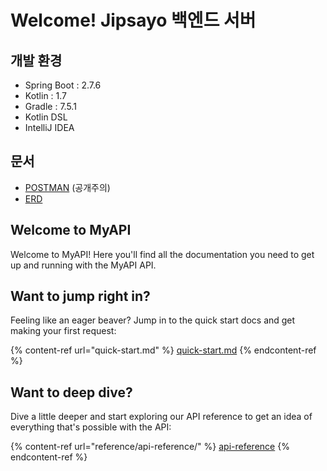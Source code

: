 # Welcome! Jipsayo 백엔드 서버
## 개발 환경
- Spring Boot : 2.7.6
- Kotlin : 1.7
- Gradle : 7.5.1
- Kotlin DSL
- IntelliJ IDEA

## 문서
- [POSTMAN](https://wm-chaegang.postman.co/workspace/roongang~5fdacef4-6989-4939-87ec-78d111ab3aec/collection/14335279-12c617dd-8c4e-415c-b4d6-f9d6c2503745?action=share&creator=14335279) (공개주의)
- [ERD](https://www.erdcloud.com/d/XevEEs8jkJNrqHtSX)

## Welcome to MyAPI

Welcome to MyAPI! Here you'll find all the documentation you need to get up and running with the MyAPI API.

## Want to jump right in?

Feeling like an eager beaver? Jump in to the quick start docs and get making your first request:

{% content-ref url="quick-start.md" %}
[quick-start.md](quick-start.md)
{% endcontent-ref %}

## Want to deep dive?

Dive a little deeper and start exploring our API reference to get an idea of everything that's possible with the API:

{% content-ref url="reference/api-reference/" %}
[api-reference](reference/api-reference/)
{% endcontent-ref %}
